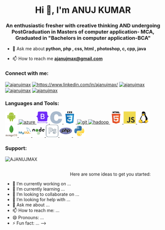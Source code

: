 <h1 align="center">Hi 👋, I'm ANUJ KUMAR</h1>
<h3 align="center">An enthusiastic fresher with creative thinking AND undergoing PostGraduation in Masters of computer application- MCA, Graduated in "Bachelors in computer application-BCA"</h3>

- 💬 Ask me about **python, php , css, html , photoshop, c, cpp, java**

- 📫 How to reach me **ajanujmax@gmail.com**

<h3 align="left">Connect with me:</h3>
<p align="left">
<a href="https://twitter.com/ajanujmax" target="blank"><img align="center" src="https://cdn.jsdelivr.net/npm/simple-icons@3.0.1/icons/twitter.svg" alt="ajanujmax" height="30" width="40" /></a>
<a href="https://linkedin.com/in/https://www.linkedin.com/in/ajanujmax/" target="blank"><img align="center" src="https://cdn.jsdelivr.net/npm/simple-icons@3.0.1/icons/linkedin.svg" alt="https://www.linkedin.com/in/ajanujmax/" height="30" width="40" /></a>
<a href="https://www.codechef.com/users/ajanujmax" target="blank"><img align="center" src="https://cdn.jsdelivr.net/npm/simple-icons@3.1.0/icons/codechef.svg" alt="ajanujmax" height="30" width="40" /></a>
<a href="https://www.hackerrank.com/ajanujmax" target="blank"><img align="center" src="https://cdn.jsdelivr.net/npm/simple-icons@3.0.1/icons/hackerrank.svg" alt="ajanujmax" height="30" width="40" /></a>
<a href="https://www.hackerearth.com/ajanujmax" target="blank"><img align="center" src="https://cdn.jsdelivr.net/npm/simple-icons@3.0.1/icons/hackerearth.svg" alt="ajanujmax" height="30" width="40" /></a>
</p>

<h3 align="left">Languages and Tools:</h3>
<p align="left"> <a href="https://developer.android.com" target="_blank"> <img src="https://raw.githubusercontent.com/devicons/devicon/master/icons/android/android-original-wordmark.svg" alt="android" width="40" height="40"/> </a> <a href="https://azure.microsoft.com/en-in/" target="_blank"> <img src="https://www.vectorlogo.zone/logos/microsoft_azure/microsoft_azure-icon.svg" alt="azure" width="40" height="40"/> </a> <a href="https://getbootstrap.com" target="_blank"> <img src="https://raw.githubusercontent.com/devicons/devicon/master/icons/bootstrap/bootstrap-plain-wordmark.svg" alt="bootstrap" width="40" height="40"/> </a> <a href="https://www.cprogramming.com/" target="_blank"> <img src="https://raw.githubusercontent.com/devicons/devicon/master/icons/c/c-original.svg" alt="c" width="40" height="40"/> </a> <a href="https://www.w3schools.com/css/" target="_blank"> <img src="https://raw.githubusercontent.com/devicons/devicon/master/icons/css3/css3-original-wordmark.svg" alt="css3" width="40" height="40"/> </a> <a href="https://git-scm.com/" target="_blank"> <img src="https://www.vectorlogo.zone/logos/git-scm/git-scm-icon.svg" alt="git" width="40" height="40"/> </a> <a href="https://hadoop.apache.org/" target="_blank"> <img src="https://www.vectorlogo.zone/logos/apache_hadoop/apache_hadoop-icon.svg" alt="hadoop" width="40" height="40"/> </a> <a href="https://www.w3.org/html/" target="_blank"> <img src="https://raw.githubusercontent.com/devicons/devicon/master/icons/html5/html5-original-wordmark.svg" alt="html5" width="40" height="40"/> </a> <a href="https://developer.mozilla.org/en-US/docs/Web/JavaScript" target="_blank"> <img src="https://raw.githubusercontent.com/devicons/devicon/master/icons/javascript/javascript-original.svg" alt="javascript" width="40" height="40"/> </a> <a href="https://www.linux.org/" target="_blank"> <img src="https://raw.githubusercontent.com/devicons/devicon/master/icons/linux/linux-original.svg" alt="linux" width="40" height="40"/> </a> <a href="https://www.mongodb.com/" target="_blank"> <img src="https://raw.githubusercontent.com/devicons/devicon/master/icons/mongodb/mongodb-original-wordmark.svg" alt="mongodb" width="40" height="40"/> </a> <a href="https://www.mysql.com/" target="_blank"> <img src="https://raw.githubusercontent.com/devicons/devicon/master/icons/mysql/mysql-original-wordmark.svg" alt="mysql" width="40" height="40"/> </a> <a href="https://nodejs.org" target="_blank"> <img src="https://raw.githubusercontent.com/devicons/devicon/master/icons/nodejs/nodejs-original-wordmark.svg" alt="nodejs" width="40" height="40"/> </a> <a href="https://www.photoshop.com/en" target="_blank"> <img src="https://raw.githubusercontent.com/devicons/devicon/master/icons/photoshop/photoshop-line.svg" alt="photoshop" width="40" height="40"/> </a> <a href="https://www.php.net" target="_blank"> <img src="https://raw.githubusercontent.com/devicons/devicon/master/icons/php/php-original.svg" alt="php" width="40" height="40"/> </a> <a href="https://www.python.org" target="_blank"> <img src="https://raw.githubusercontent.com/devicons/devicon/master/icons/python/python-original.svg" alt="python" width="40" height="40"/> </a> </p>

<h3 align="left">Support:</h3>
<p><a href="https://www.buymeacoffee.com/AJANUJMAX"> <img align="left" src="https://cdn.buymeacoffee.com/buttons/v2/default-yellow.png" height="50" width="210" alt="AJANUJMAX" /></a></p><br><br>

Here are some ideas to get you started:

- 🔭 I’m currently working on ...
- 🌱 I’m currently learning ...
- 👯 I’m looking to collaborate on ...
- 🤔 I’m looking for help with ...
- 💬 Ask me about ...
- 📫 How to reach me: ...
- 😄 Pronouns: ...
- ⚡ Fun fact: ...
-->
